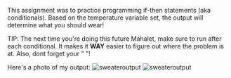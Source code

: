 This assignment was to practice programming if-then statements (aka conditionals). Based on the temperature variable set, the output will determine what you should wear! 

TIP: The next time you're doing this future Mahalet, make sure to run after each conditional. It makes it **WAY** easier to figure out where the problem is at. Also, dont forget your " "! 

Here's a photo of my output: 
![sweateroutput](https://mahaletn.github.io/assets/img/sweateroutput.png) 
![sweateroutput](https://mahaletn.github.io/assets/img/sweaterweatheroutput.png) 
